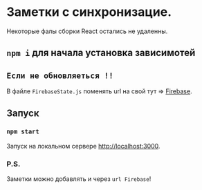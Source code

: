# Заметки с синхронизацие.

Некоторые фалы сборки React остались не удаленны.

## `npm i` для начала установка зависимотей

## `Если не обновляеться !!`

В файле `FirebaseState.js` поменять url на свой тут => [Firebase](https://firebase.google.com/).

## Запуск

### `npm start`

Запуск на локальном сервере [http://localhost:3000](http://localhost:3000).

### P.S.

Заметки можно добавлять и через `url Firebase`!
